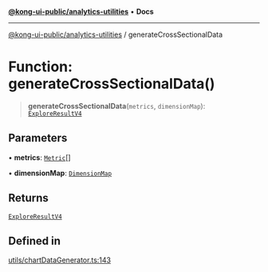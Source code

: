 [**@kong-ui-public/analytics-utilities**](../README.md) • **Docs**

***

[@kong-ui-public/analytics-utilities](../README.md) / generateCrossSectionalData

# Function: generateCrossSectionalData()

> **generateCrossSectionalData**(`metrics`, `dimensionMap`): [`ExploreResultV4`](../interfaces/ExploreResultV4.md)

## Parameters

• **metrics**: [`Metric`](../interfaces/Metric.md)[]

• **dimensionMap**: [`DimensionMap`](../interfaces/DimensionMap.md)

## Returns

[`ExploreResultV4`](../interfaces/ExploreResultV4.md)

## Defined in

[utils/chartDataGenerator.ts:143](https://github.com/Kong/public-ui-components/blob/main/packages/analytics/analytics-utilities/src/utils/chartDataGenerator.ts#L143)
